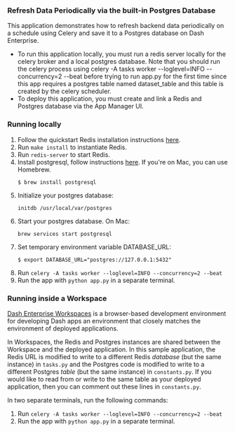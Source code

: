 ### Refresh Data Periodically via the built-in Postgres Database

This application demonstrates how to refresh backend data periodically on a schedule using Celery and save it to a Postgres database on Dash Enterprise.

- To run this application locally, you must run a redis server locally for the celery broker and a local postgres database. Note that you should run the celery process using celery -A tasks worker --loglevel=INFO --concurrency=2 --beat before trying to run app.py for the first time since this app requires a postgres table named dataset_table and this table is created by the celery scheduler.
- To deploy this application, you must create and link a Redis and Postgres database via the App Manager UI.

### Running locally

1. Follow the quickstart Redis installation instructions [here](https://redis.io/topics/quickstart).
2. Run `make install` to instantiate Redis.
3. Run `redis-server` to start Redis.
4. Install postgresql, follow instructions [here](https://www.postgresql.org/download/). If you're on Mac,
   you can use Homebrew.
   ```
   $ brew install postgresql
   ```
5. Initialize your postgres database:
   ```
   initdb /usr/local/var/postgres
   ```
6. Start your postgres database. On Mac:
   ```
   brew services start postgresql
   ```
7. Set temporary environment variable DATABASE_URL:
   ```
   $ export DATABASE_URL="postgres://127.0.0.1:5432"
   ```
8. Run `celery -A tasks worker --loglevel=INFO --concurrency=2 --beat`
9. Run the app with `python app.py` in a separate terminal.

### Running inside a Workspace

[Dash Enterprise Workspaces]({base_url}/Docs/workspaces) is a browser-based development environment for developing Dash apps an environment that closely matches the environment of deployed applications.

In Workspaces, the Redis and Postgres instances are shared between the Workspace and the deployed application. In this sample application, the Redis URL is modified to write to a different Redis _database_ (but the same instance) in `tasks.py` and the Postgres code is modified to write to a different Postgres _table_ (but the same instance) in `constants.py`. If you would like to read from or write to the same table as your deployed application, then you can comment out these lines in `constants.py`.

In two separate terminals, run the following commands:
1. Run `celery -A tasks worker --loglevel=INFO --concurrency=2 --beat`
2. Run the app with `python app.py` in a separate terminal.
